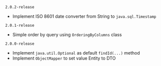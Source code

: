 `2.0.2-release`

- Implement ISO 8601 date converter from String to `java.sql.Timestamp`

`2.0.1-release`

- Simple order by query using `OrderingByColumns` class

`2.0.0-release`

- Implement `java.util.Optional` as default `findId(...)` method
- Implement `ObjectMapper` to set value Entity to DTO
